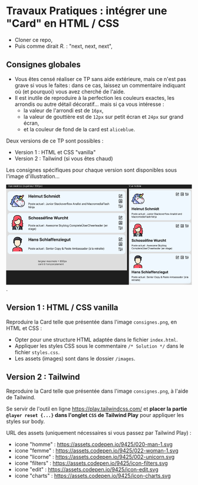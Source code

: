 # Travaux Pratiques : intégrer une "Card" en HTML / CSS

- Cloner ce repo,
- Puis comme dirait *R.* : "next, next, next",

## Consignes globales

- Vous êtes censé réaliser ce TP sans aide extérieure, mais ce n'est pas grave si vous le faites&#8239;: dans ce cas, laissez un commentaire indiquant où (et pourquoi) vous avez cherché de l'aide.
- Il est inutile de reproduire à la perfection les couleurs exactes, les arrondis ou autre détail décoratif&hellip; mais si ça vous intéresse&nbsp;:
  - la valeur de l'arrondi est de `16px`,
  - la valeur de gouttière est de `12px` sur petit écran et `24px` sur grand écran,
  - et la couleur de fond de la card est `aliceblue`.

Deux versions de ce TP sont possibles :

- Version 1 : HTML et CSS "vanilla"
- Version 2 : Tailwind (si vous êtes chaud)

Les consignes spécifiques pour chaque version sont disponibles sous l'image d'illustration&hellip;

![Consignes pour la card](tp/consignes.png "Consignes pour la card]").

## Version 1 : HTML / CSS vanilla

Reproduire la Card telle que présentée dans l'image `consignes.png`, en HTML et CSS :

- Opter pour une structure HTML adaptée dans le fichier `index.html`.
- Appliquer les styles CSS sous le commentaire `/* Solution */` dans le fichier `styles.css`.
- Les assets (images) sont dans le dossier `/images`.

## Version 2 : Tailwind

Reproduire la Card telle que présentée dans l'image `consignes.png`, à l'aide de Tailwind.

Se servir de l'outil en ligne <https://play.tailwindcss.com/> et **placer la partie `@layer reset {...}` dans l'onglet `CSS` de Tailwind Play** pour appliquer les styles sur body.

URL des assets (uniquement nécessaires si vous passez par Tailwind Play) :

- icone "homme" : <https://assets.codepen.io/9425/020-man-1.svg>
- icone "femme" : <https://assets.codepen.io/9425/022-woman-1.svg>
- icone "licorne" : <https://assets.codepen.io/9425/002-unicorn.svg>
- icone "filters" : <https://assets.codepen.io/9425/icon-filters.svg>
- icone "edit" : <https://assets.codepen.io/9425/icon-edit.svg>
- icone "charts" : <https://assets.codepen.io/9425/icon-charts.svg>
